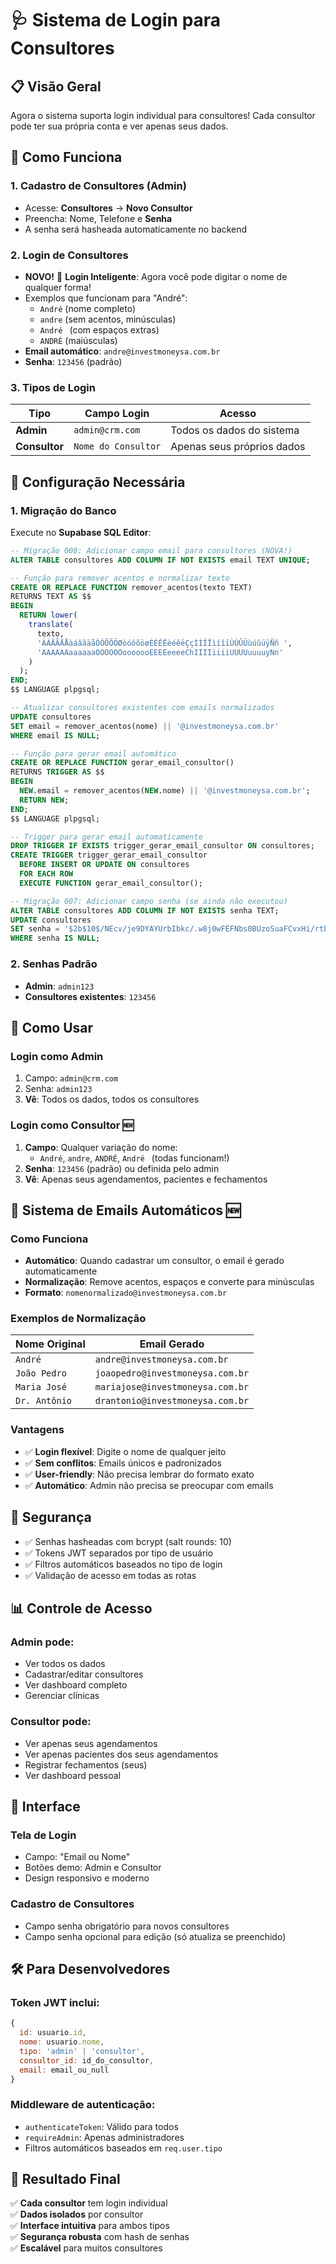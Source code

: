 # 🩺 Sistema de Login para Consultores

## 📋 **Visão Geral**
Agora o sistema suporta login individual para consultores! Cada consultor pode ter sua própria conta e ver apenas seus dados.

## 🚀 **Como Funciona**

### **1. Cadastro de Consultores (Admin)**
- Acesse: **Consultores** → **Novo Consultor**
- Preencha: Nome, Telefone e **Senha**
- A senha será hasheada automaticamente no backend

### **2. Login de Consultores**
- **NOVO!** 🎉 **Login Inteligente**: Agora você pode digitar o nome de qualquer forma!
- Exemplos que funcionam para "André":
  - `André` (nome completo)
  - `andre` (sem acentos, minúsculas)
  - `André ` (com espaços extras)
  - `ANDRÉ` (maiúsculas)
- **Email automático**: `andre@investmoneysa.com.br`
- **Senha**: `123456` (padrão)

### **3. Tipos de Login**

| Tipo | Campo Login | Acesso |
|------|-------------|--------|
| **Admin** | `admin@crm.com` | Todos os dados do sistema |
| **Consultor** | `Nome do Consultor` | Apenas seus próprios dados |

## 🔧 **Configuração Necessária**

### **1. Migração do Banco**
Execute no **Supabase SQL Editor**:

```sql
-- Migração 008: Adicionar campo email para consultores (NOVA!)
ALTER TABLE consultores ADD COLUMN IF NOT EXISTS email TEXT UNIQUE;

-- Função para remover acentos e normalizar texto
CREATE OR REPLACE FUNCTION remover_acentos(texto TEXT)
RETURNS TEXT AS $$
BEGIN
  RETURN lower(
    translate(
      texto,
      'ÀÁÂÃÄÅàáâãäåÒÓÔÕÖØòóôõöøÈÉÊËèéêëÇçÌÍÎÏìíîïÙÚÛÜùúûüÿÑñ ',
      'AAAAAAaaaaaaOOOOOOooooooEEEEeeeeChIIIIiiiiUUUUuuuuyNn'
    )
  );
END;
$$ LANGUAGE plpgsql;

-- Atualizar consultores existentes com emails normalizados
UPDATE consultores 
SET email = remover_acentos(nome) || '@investmoneysa.com.br'
WHERE email IS NULL;

-- Função para gerar email automático
CREATE OR REPLACE FUNCTION gerar_email_consultor()
RETURNS TRIGGER AS $$
BEGIN
  NEW.email = remover_acentos(NEW.nome) || '@investmoneysa.com.br';
  RETURN NEW;
END;
$$ LANGUAGE plpgsql;

-- Trigger para gerar email automaticamente
DROP TRIGGER IF EXISTS trigger_gerar_email_consultor ON consultores;
CREATE TRIGGER trigger_gerar_email_consultor
  BEFORE INSERT OR UPDATE ON consultores
  FOR EACH ROW
  EXECUTE FUNCTION gerar_email_consultor();

-- Migração 007: Adicionar campo senha (se ainda não executou)
ALTER TABLE consultores ADD COLUMN IF NOT EXISTS senha TEXT;
UPDATE consultores 
SET senha = '$2b$10$/NEcv/je9DYAYUrbIbkc/.w8j0wFEFNbs0BUzoSuaFCvxHi/rtbD.' 
WHERE senha IS NULL;
```

### **2. Senhas Padrão**
- **Admin**: `admin123`
- **Consultores existentes**: `123456`

## 🎯 **Como Usar**

### **Login como Admin**
1. Campo: `admin@crm.com`
2. Senha: `admin123`
3. **Vê**: Todos os dados, todos os consultores

### **Login como Consultor** 🆕
1. **Campo**: Qualquer variação do nome:
   - `André`, `andre`, `ANDRÉ`, `André ` (todas funcionam!)
2. **Senha**: `123456` (padrão) ou definida pelo admin
3. **Vê**: Apenas seus agendamentos, pacientes e fechamentos

## 📧 **Sistema de Emails Automáticos** 🆕

### **Como Funciona**
- **Automático**: Quando cadastrar um consultor, o email é gerado automaticamente
- **Normalização**: Remove acentos, espaços e converte para minúsculas
- **Formato**: `nomenormalizado@investmoneysa.com.br`

### **Exemplos de Normalização**
| Nome Original | Email Gerado |
|---------------|--------------|
| `André` | `andre@investmoneysa.com.br` |
| `João Pedro` | `joaopedro@investmoneysa.com.br` |
| `Maria José` | `mariajose@investmoneysa.com.br` |
| `Dr. Antônio` | `drantonio@investmoneysa.com.br` |

### **Vantagens**
- ✅ **Login flexível**: Digite o nome de qualquer jeito
- ✅ **Sem conflitos**: Emails únicos e padronizados  
- ✅ **User-friendly**: Não precisa lembrar do formato exato
- ✅ **Automático**: Admin não precisa se preocupar com emails

## 🔐 **Segurança**

- ✅ Senhas hasheadas com bcrypt (salt rounds: 10)
- ✅ Tokens JWT separados por tipo de usuário
- ✅ Filtros automáticos baseados no tipo de login
- ✅ Validação de acesso em todas as rotas

## 📊 **Controle de Acesso**

### **Admin pode:**
- Ver todos os dados
- Cadastrar/editar consultores
- Ver dashboard completo
- Gerenciar clínicas

### **Consultor pode:**
- Ver apenas seus agendamentos
- Ver apenas pacientes dos seus agendamentos  
- Registrar fechamentos (seus)
- Ver dashboard pessoal

## 🎨 **Interface**

### **Tela de Login**
- Campo: "Email ou Nome"
- Botões demo: Admin e Consultor
- Design responsivo e moderno

### **Cadastro de Consultores**
- Campo senha obrigatório para novos consultores
- Campo senha opcional para edição (só atualiza se preenchido)

## 🛠️ **Para Desenvolvedores**

### **Token JWT inclui:**
```javascript
{
  id: usuario.id,
  nome: usuario.nome,
  tipo: 'admin' | 'consultor',
  consultor_id: id_do_consultor,
  email: email_ou_null
}
```

### **Middleware de autenticação:**
- `authenticateToken`: Válido para todos
- `requireAdmin`: Apenas administradores
- Filtros automáticos baseados em `req.user.tipo`

## 🎉 **Resultado Final**

✅ **Cada consultor** tem login individual  
✅ **Dados isolados** por consultor  
✅ **Interface intuitiva** para ambos tipos  
✅ **Segurança robusta** com hash de senhas  
✅ **Escalável** para muitos consultores 